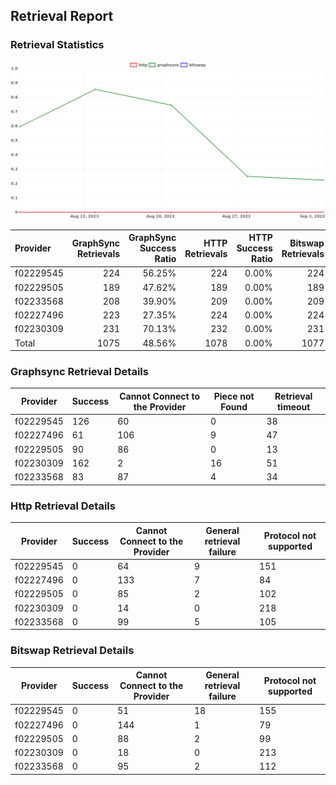 ## Retrieval Report
### Retrieval Statistics
<img src="https://raw.githubusercontent.com/data-preservation-programs/filplus-checker-assets/main/filecoin-project/filecoin-plus-large-datasets/issues/1806/1694335095035.png"/>

| Provider  | GraphSync Retrievals | GraphSync Success Ratio | HTTP Retrievals | HTTP Success Ratio | Bitswap Retrievals | Bitswap Success Ratio |
| :-------- | -------------------: | ----------------------: | --------------: | -----------------: | -----------------: | --------------------: |
| f02229545 |                  224 |                  56.25% |             224 |              0.00% |                224 |                 0.00% |
| f02229505 |                  189 |                  47.62% |             189 |              0.00% |                189 |                 0.00% |
| f02233568 |                  208 |                  39.90% |             209 |              0.00% |                209 |                 0.00% |
| f02227496 |                  223 |                  27.35% |             224 |              0.00% |                224 |                 0.00% |
| f02230309 |                  231 |                  70.13% |             232 |              0.00% |                231 |                 0.00% |
| Total     |                 1075 |                  48.56% |            1078 |              0.00% |               1077 |                 0.00% |

### Graphsync Retrieval Details
| Provider  | Success | Cannot Connect to the Provider | Piece not Found | Retrieval timeout |
| --------- | ------- | ------------------------------ | --------------- | ----------------- |
| f02229545 | 126     | 60                             | 0               | 38                |
| f02227496 | 61      | 106                            | 9               | 47                |
| f02229505 | 90      | 86                             | 0               | 13                |
| f02230309 | 162     | 2                              | 16              | 51                |
| f02233568 | 83      | 87                             | 4               | 34                |

### Http Retrieval Details
| Provider  | Success | Cannot Connect to the Provider | General retrieval failure | Protocol not supported |
| --------- | ------- | ------------------------------ | ------------------------- | ---------------------- |
| f02229545 | 0       | 64                             | 9                         | 151                    |
| f02227496 | 0       | 133                            | 7                         | 84                     |
| f02229505 | 0       | 85                             | 2                         | 102                    |
| f02230309 | 0       | 14                             | 0                         | 218                    |
| f02233568 | 0       | 99                             | 5                         | 105                    |

### Bitswap Retrieval Details
| Provider  | Success | Cannot Connect to the Provider | General retrieval failure | Protocol not supported |
| --------- | ------- | ------------------------------ | ------------------------- | ---------------------- |
| f02229545 | 0       | 51                             | 18                        | 155                    |
| f02227496 | 0       | 144                            | 1                         | 79                     |
| f02229505 | 0       | 88                             | 2                         | 99                     |
| f02230309 | 0       | 18                             | 0                         | 213                    |
| f02233568 | 0       | 95                             | 2                         | 112                    |
